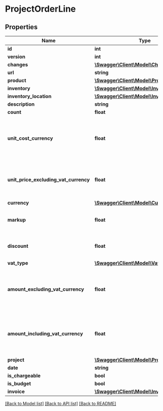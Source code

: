 # ProjectOrderLine

## Properties
Name | Type | Description | Notes
------------ | ------------- | ------------- | -------------
**id** | **int** |  | [optional] 
**version** | **int** |  | [optional] 
**changes** | [**\Swagger\Client\Model\Change[]**](Change.md) |  | [optional] 
**url** | **string** |  | [optional] 
**product** | [**\Swagger\Client\Model\Product**](Product.md) |  | [optional] 
**inventory** | [**\Swagger\Client\Model\Inventory**](Inventory.md) |  | [optional] 
**inventory_location** | [**\Swagger\Client\Model\InventoryLocation**](InventoryLocation.md) |  | [optional] 
**description** | **string** |  | [optional] 
**count** | **float** |  | [optional] 
**unit_cost_currency** | **float** | Unit price purchase (cost) excluding VAT in the order&#x27;s currency | [optional] 
**unit_price_excluding_vat_currency** | **float** | Unit price of purchase excluding VAT in the order&#x27;s currency | [optional] 
**currency** | [**\Swagger\Client\Model\Currency**](Currency.md) |  | [optional] 
**markup** | **float** | Markup given as a percentage (%) | [optional] 
**discount** | **float** | Discount given as a percentage (%) | [optional] 
**vat_type** | [**\Swagger\Client\Model\VatType**](VatType.md) |  | [optional] 
**amount_excluding_vat_currency** | **float** | Total amount on order line excluding VAT in the order&#x27;s currency | [optional] 
**amount_including_vat_currency** | **float** | Total amount on order line including VAT in the order&#x27;s currency | [optional] 
**project** | [**\Swagger\Client\Model\Project**](Project.md) |  | 
**date** | **string** |  | 
**is_chargeable** | **bool** |  | [optional] 
**is_budget** | **bool** |  | [optional] 
**invoice** | [**\Swagger\Client\Model\Invoice**](Invoice.md) |  | [optional] 

[[Back to Model list]](../../README.md#documentation-for-models) [[Back to API list]](../../README.md#documentation-for-api-endpoints) [[Back to README]](../../README.md)


